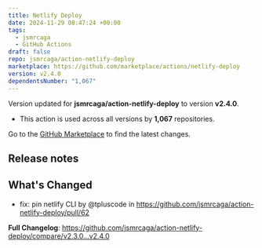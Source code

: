 ```yaml
---
title: Netlify Deploy
date: 2024-11-29 08:47:24 +00:00
tags:
  - jsmrcaga
  - GitHub Actions
draft: false
repo: jsmrcaga/action-netlify-deploy
marketplace: https://github.com/marketplace/actions/netlify-deploy
version: v2.4.0
dependentsNumber: "1,067"
---
```



Version updated for **jsmrcaga/action-netlify-deploy** to version **v2.4.0**.
- This action is used across all versions by **1,067** repositories.

Go to the [GitHub Marketplace](https://github.com/marketplace/actions/netlify-deploy) to find the latest changes.

## Release notes

## What's Changed
* fix: pin netlify CLI by @tpluscode in https://github.com/jsmrcaga/action-netlify-deploy/pull/62


**Full Changelog**: https://github.com/jsmrcaga/action-netlify-deploy/compare/v2.3.0...v2.4.0
